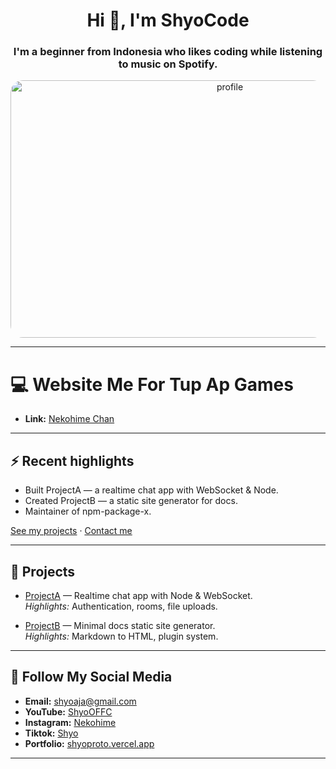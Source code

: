 <h1 align="center">Hi 👋, I'm ShyoCode</h1>
<h3 align="center">I'm a beginner from Indonesia who likes coding while listening to music on Spotify.</h3>

<p align="center">
  <img src="https://files.catbox.moe/38z3bm.jpg" alt="profile" width="686" height="412" style="border-radius:20px;"/>
</p>

---
# 💻 Website Me For Tup Ap Games 

- **Link:** [Nekohime Chan](https://neko.hime.my.id)

---

## ⚡ Recent highlights  

- Built ProjectA — a realtime chat app with WebSocket & Node.  
- Created ProjectB — a static site generator for docs.  
- Maintainer of npm-package-x.  

[See my projects](#-projects) · [Contact me](#-reach-me)  

---

## 🚀 Projects  

- [ProjectA](#) — Realtime chat app with Node & WebSocket.  
  *Highlights:* Authentication, rooms, file uploads.  

- [ProjectB](#) — Minimal docs static site generator.  
  *Highlights:* Markdown to HTML, plugin system.  

---

## 📮 Follow My Social Media 

- **Email:** [shyoaja@gmail.com](mailto:shyoaja@gmail.com)  
- **YouTube:** [ShyoOFFC](https://www.youtube.com/@ShyoOFFC)
- **Instagram:** [Nekohime](https://Instagram.com//nekohime_nc)
- **Tiktok:** [Shyo](https://tiktok.com//@shyonotsepuh) 
- **Portfolio:** [shyoproto.vercel.app](https://shyoproto.vercel.app)  

---

